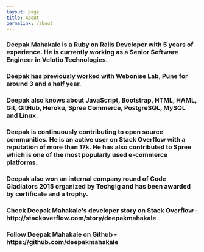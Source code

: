 ```yaml
---
layout: page
title: About
permalink: /about
---
```


<h3>
<strong>Deepak Mahakale</strong> is a <strong>Ruby on Rails Developer</strong> with <strong>5</strong> years of experience. He is currently working as a Senior Software Engineer in <strong>Velotio Technologies</strong>.</h3>
<h3>Deepak has previously worked with Webonise Lab, Pune for around 3 and a half year. </h3>
<h3>Deepak also knows about JavaScript, Bootstrap, HTML, HAML, Git, GitHub, Heroku, Spree Commerce, PostgreSQL, MySQL and Linux.
</h3>
<h3>
Deepak is continuously contributing to open source communities. He is an active user on <strong>Stack Overflow</strong> with a reputation of more than <strong>17k</strong>. He has also contributed to Spree which is one of the most popularly used e-commerce platforms.
</h3>
<h3>
Deepak also won an internal company round of Code Gladiators 2015 organized by Techgig and has been awarded by certificate and a trophy.
</h3>
<h3>
Check Deepak Mahakale's developer story on Stack Overflow - http://stackoverflow.com/story/deepakmahakale
</h3>
<h3>
Follow Deepak Mahakale on Github - https://github.com/deepakmahakale
<h3>
